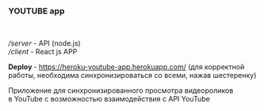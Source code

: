 <h3> YOUTUBE app</h3> <br>

<i>/server</i> - API (node.js)<br>
<i>/client</i> - React js APP

<b> Deploy </b> - https://heroku-youtube-app.herokuapp.com/ (для корректной работы, необходима синхронизироваться со всеми, нажав шестеренку)

Приложение для синхронизированного просмотра видеороликов<br> в YouTube с возможностью взаимодействия с API YouTube
